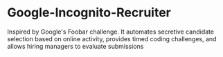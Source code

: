 # Google-Incognito-Recruiter

Inspired by Google's Foobar challenge. It automates secretive candidate selection based on online activity, provides timed coding challenges, and allows hiring managers to evaluate submissions
